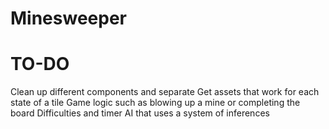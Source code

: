 # Minesweeper

# TO-DO
Clean up different components and separate
Get assets that work for each state of a tile
Game logic such as blowing up a mine or completing the board
Difficulties and timer
AI that uses a system of inferences